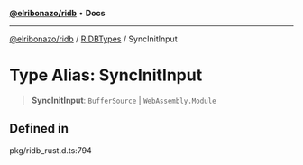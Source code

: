 [**@elribonazo/ridb**](../../../README.md) • **Docs**

***

[@elribonazo/ridb](../../../README.md) / [RIDBTypes](../README.md) / SyncInitInput

# Type Alias: SyncInitInput

> **SyncInitInput**: `BufferSource` \| `WebAssembly.Module`

## Defined in

pkg/ridb\_rust.d.ts:794
